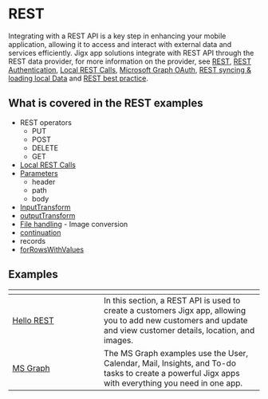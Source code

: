# REST

Integrating with a REST API is a key step in enhancing your mobile application, allowing it to access and interact with external data and services efficiently. Jigx app solutions integrate with REST API through the REST data provider, for more information on the provider, see [REST](https://docs.jigx.com/rest), [REST Authentication](https://docs.jigx.com/rest-authentication), [Local REST Calls](https://docs.jigx.com/local-rest-calls), [Microsoft Graph OAuth](https://docs.jigx.com/microsoft-graph-oauth), [REST syncing & loading local Data](https://docs.jigx.com/rest-syncing-and-loading-local-data) and [REST best practice](https://docs.jigx.com/rest-best-practice).

## What is covered in the REST examples

* REST operators
  * PUT
  * POST
  * DELETE
  * GET
* [Local REST Calls](https://docs.jigx.com/local-rest-calls)
* [Parameters](https://docs.jigx.com/rest-overview#tpoXh)
  * header
  * path
  * body
* [InputTransform](https://docs.jigx.com/rest-overview#3tSdi)
* [outputTransform](https://docs.jigx.com/rest-overview#OlDju)
* [File handling](https://docs.jigx.com/file-handling) - Image conversion
* [continuation](https://docs.jigx.com/rest-overview#T-CzO)
* records
* [forRowsWithValues](https://docs.jigx.com/rest-overview#E56NC)

## Examples

<table data-header-hidden><thead><tr><th width="167.5546875"></th><th></th></tr></thead><tbody><tr><td><a href="REST/Create an app using REST APIs.md">Hello REST</a></td><td>In this section, a REST API is used to create a customers Jigx app, allowing you to add new customers and update and view customer details, location, and images.</td></tr><tr><td><a href="REST/MS Graph.md">MS Graph</a></td><td>The MS Graph examples use the User, Calendar, Mail, Insights, and To-do tasks to create a powerful Jigx apps with everything you need in one app.</td></tr></tbody></table>
